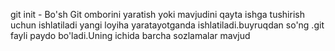 git init - Bo'sh Git omborini yaratish yoki mavjudini qayta ishga tushirish uchun ishlatiladi
yangi loyiha yaratayotganda ishlatiladi.buyruqdan so'ng .git fayli paydo bo'ladi.Uning ichida barcha sozlamalar mavjud

